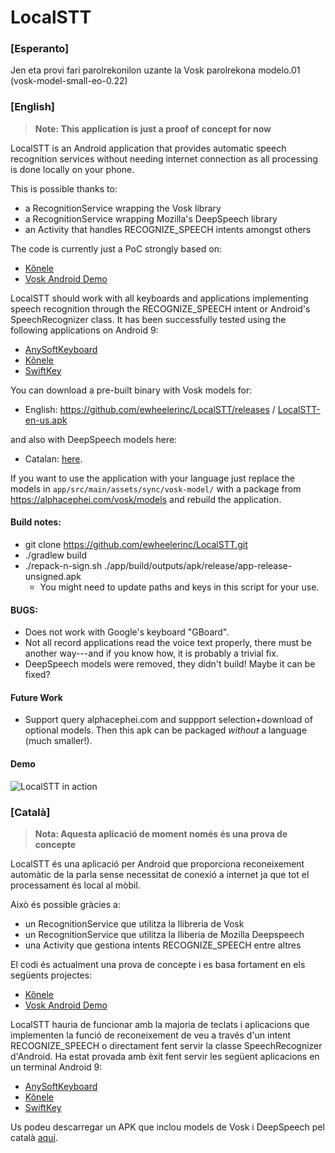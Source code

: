 # LocalSTT

### [Esperanto]

Jen eta provi fari parolrekonilon uzante la Vosk parolrekona modelo.01
(vosk-model-small-eo-0.22)



### [English]

> **Note: This application is just a proof of concept for now**

LocalSTT is an Android application that provides automatic speech recognition services without needing internet connection as all processing is done locally on your phone.

This is possible thanks to:
- a RecognitionService wrapping the Vosk library
- a RecognitionService wrapping Mozilla's DeepSpeech library
- an Activity that handles RECOGNIZE_SPEECH intents amongst others

The code is currently just a PoC strongly based on:
- [Kõnele](https://github.com/Kaljurand/K6nele)
- [Vosk Android Demo](https://github.com/alphacep/vosk-android-demo)

LocalSTT should work with all keyboards and applications implementing speech recognition through the RECOGNIZE_SPEECH intent or Android's SpeechRecognizer class. It has been successfully tested using the following applications on Android 9:
- [AnySoftKeyboard](https://github.com/AnySoftKeyboard/AnySoftKeyboard)
- [Kõnele](https://github.com/Kaljurand/K6nele)
- [SwiftKey](https://www.swiftkey.com)

You can download a pre-built binary with Vosk models for:
 - English: https://github.com/ewheelerinc/LocalSTT/releases / [LocalSTT-en-us.apk](https://github.com/ewheelerinc/LocalSTT/releases/download/2022-01-18-en-US/LocalSTT-en-us.apk)

and also with DeepSpeech models here:
 - Catalan: [here](https://github.com/ccoreilly/LocalSTT/releases/download/2020-12-03/localstt.apk).

If you want to use the application with your language just replace the models in `app/src/main/assets/sync/vosk-model/` with a package from https://alphacephei.com/vosk/models and rebuild the application.

#### Build notes:
 - git clone https://github.com/ewheelerinc/LocalSTT.git
- ./gradlew build
- ./repack-n-sign.sh ./app/build/outputs/apk/release/app-release-unsigned.apk
  - You might need to update paths and keys in this script for your use.

#### BUGS:

- Does not work with Google's keyboard "GBoard".
- Not all record applications read the voice text properly, there must be another way---and if you know how, it is probably a trivial fix.
- DeepSpeech models were removed, they didn't build!  Maybe it can be fixed?

#### Future Work

- Support query alphacephei.com and suppport selection+download of optional models.  Then this apk can be packaged _without_ a language (much smaller!).

#### Demo

![LocalSTT in action](./demo.gif)

### [Català]

> **Nota: Aquesta aplicació de moment només és una prova de concepte**

LocalSTT és una aplicació per Android que proporciona reconeixement automàtic de la parla sense necessitat de conexió a internet ja que tot el processament és local al mòbil.

Això és possible gràcies a:
- un RecognitionService que utilitza la llibreria de Vosk
- un RecognitionService que utilitza la lliberia de Mozilla Deepspeech
- una Activity que gestiona intents RECOGNIZE_SPEECH entre altres

El codi és actualment una prova de concepte i es basa fortament en els següents projectes:
- [Kõnele](https://github.com/Kaljurand/K6nele)
- [Vosk Android Demo](https://github.com/alphacep/vosk-android-demo)

LocalSTT hauria de funcionar amb la majoria de teclats i aplicacions que implementen la funció de reconeixement de veu a través d'un intent RECOGNIZE_SPEECH o directament fent servir la classe SpeechRecognizer d'Android. Ha estat provada amb èxit fent servir les següent aplicacions en un terminal Android 9:
- [AnySoftKeyboard](https://github.com/AnySoftKeyboard/AnySoftKeyboard)
- [Kõnele](https://github.com/Kaljurand/K6nele)
- [SwiftKey](https://www.swiftkey.com)

Us podeu descarregar un APK que inclou models de Vosk i DeepSpeech pel català [aquí](https://github.com/ccoreilly/LocalSTT/releases/download/2020-12-03/localstt.apk).
